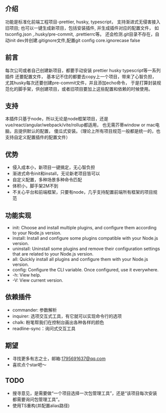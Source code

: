 ## 介绍

功能是标准化前端工程项目-prettier, husky, typescript，
支持渐进式无侵害接入旧项目;
也可以一键生成新项目，包括安装插件, 并生成插件对应的配置文件，
如tsconfig.json ,.husky/pre-commit, .prettierrc等。
还会检测.git目录不存在，自动init dev并创建.gitignore文件,配置git config core.ignorecase false

## 前言

每次公司或者自己创建新项目，都要手动安装 prettier husky typescript等一系列插件 还要配置文件，
基本记不住的都要去copy上一个项目，带来了心智负担，
尤其husky每次还要创建pre-commit文件，并且添加echo命令，
于是打算封装规范化的脚手架，供创建项目，或者旧项目要加上这些配置和依赖的时候使用。

## 支持

本插件只基于node，所以无论是node框架项目，还是vue/react/angular/webpack/vite/rollup都适用，
也无需芥蒂window or mac电脑，且提供默认的配置，
傻瓜式安装。（理论上所有项目规范一般都是统一的，也支持自定义配置插件的配置文件）

## 优势

- 侵入成本小，新项目一键搞定，无心智负担
- 渐进式命令init和install，无论新老项目皆可以
- 自定义配置，多种场景多种命令匹配
- 体积小，脚手架2M不到
- 不关心平台和前端框架，只要有node，几乎支持配置前端所有框架的项目规范

## 功能实现

- init: Choose and install multiple plugins, and configure them according to your Node.js version.
- install: Install and configure some plugins compatible with your Node.js version.
- uninstall: Uninstall some plugins and remove their configuration settings that are related to your Node.js version.
- all: Quickly install all plugins and configure them with your Node.js version.
- config: Configure the CLI variable. Once configured, use it everywhere.
- -h: View help.
- -V: View current version.

## 依赖插件

- commander: 参数解析
- inquirer: 选项交互式工具，有它就可以实现命令行的选项
- chalk: 粉笔帮我们在控制台画出各种各样的颜色
- readline-sync：询问式交互工具

## 期望

- 寻找更多有志之士，邮箱:1795691637@qq.com
- 喜欢点个star吧～

## TODO
- 搜寻意见，是需要做“一个项目选择一次包管理工具”，还是“该项目每次安装都需要询问包管理工具”。
- 使用TS重构(并配置alias路径)
